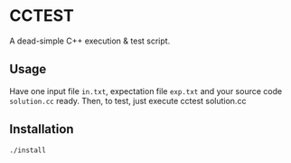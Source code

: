 # CCTEST
A dead-simple C++ execution & test script.

## Usage
Have one input file `in.txt`, expectation file `exp.txt` and your source code
`solution.cc` ready. Then, to test, just execute
    cctest solution.cc

## Installation
    ./install
